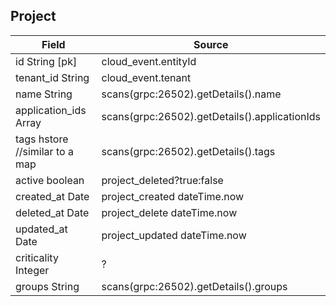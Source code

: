 ## Project

| Field                            | Source                                        |
| -------------------------------- | --------------------------------------------- |
|   id String [pk]                 | cloud_event.entityId                          |
|   tenant_id String               | cloud_event.tenant                            |
|   name String                    | scans(grpc:26502).getDetails().name           |
|   application_ids Array          | scans(grpc:26502).getDetails().applicationIds |
|   tags hstore //similar to a map | scans(grpc:26502).getDetails().tags           |
|   active boolean                 | project_deleted?true:false                    |
|   created_at Date                | project_created dateTime.now                  |
|   deleted_at Date                | project_delete dateTime.now                   |
|   updated_at Date                | project_updated dateTime.now                   |
|   criticality Integer            | ?                                              |
|   groups String                  | scans(grpc:26502).getDetails().groups         |
